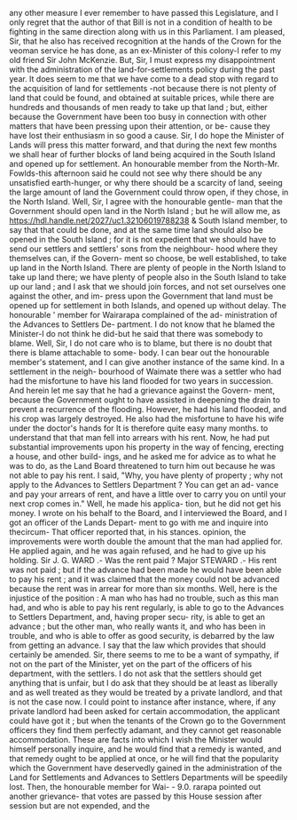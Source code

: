 any other measure I ever remember to have passed this Legislature, and I only regret that the author of that Bill is not in a condition of health to be fighting in the same direction along with us in this Parliament. I am pleased, Sir, that he also has received recognition at the hands of the Crown for the veoman service he has done, as an ex-Minister of this colony-I refer to my old friend Sir John McKenzie. But, Sir, I must express my disappointment with the administration of the land-for-settlements policy during the past year. It does seem to me that we have come to a dead stop with regard to the acquisition of land for settlements -not because there is not plenty of land that could be found, and obtained at suitable prices, while there are hundreds and thousands of men ready to take up that land ; but, either because the Government have been too busy in connection with other matters that have been pressing upon their attention, or be- cause they have lost their enthusiasm in so good a cause. Sir, I do hope the Minister of Lands will press this matter forward, and that during the next few months we shall hear of further blocks of land being acquired in the South Island and opened up for settlement. An honourable member from the North-Mr. Fowlds-this afternoon said he could not see why there should be any unsatisfied earth-hunger, or why there should be a scarcity of land, seeing the large amount of land the Government could throw open, if they chose, in the North Island. Well, Sir, I agree with the honourable gentle- man that the Government should open land in the North Island ; but he will allow me, as https://hdl.handle.net/2027/uc1.32106019788238 & South Island member, to say that that could be done, and at the same time land should also be opened in the South Island ; for it is not expedient that we should have to send our settlers and settlers' sons from the neighbour- hood where they themselves can, if the Govern- ment so choose, be well established, to take up land in the North Island. There are plenty of people in the North Island to take up land there; we have plenty of people also in the South Island to take up our land ; and I ask that we should join forces, and not set ourselves one against the other, and im- press upon the Government that land must be opened up for settlement in both Islands, and opened up without delay. The honourable ' member for Wairarapa complained of the ad- ministration of the Advances to Settlers De- partment. I do not know that he blamed the Minister-I do not think he did-but he said that there was somebody to blame. Well, Sir, I do not care who is to blame, but there is no doubt that there is blame attachable to some- body. I can bear out the honourable member's statement, and I can give another instance of the same kind. In a settlement in the neigh- bourhood of Waimate there was a settler who had had the misfortune to have his land flooded for two years in succession. And herein let me say that he had a grievance against the Govern- ment, because the Government ought to have assisted in deepening the drain to prevent a recurrence of the flooding. However, he had his land flooded, and his crop was largely destroyed. He also had the misfortune to have his wife under the doctor's hands for It is therefore quite easy many months. to understand that that man fell into arrears with his rent. Now, he had put substantial improvements upon his property in the way of fencing, erecting a house, and other build- ings, and he asked me for advice as to what he was to do, as the Land Board threatened to turn him out because he was not able to pay his rent. I said, "Why, you have plenty of property ; why not apply to the Advances to Settlers Department ? You can get an ad- vance and pay your arrears of rent, and have a little over to carry you on until your next crop comes in." Well, he made his applica- tion, but he did not get his money. I wrote on his behalf to the Board, and I interviewed the Board, and I got an officer of the Lands Depart- ment to go with me and inquire into thecircum- That officer reported that, in his stances. opinion, the improvements were worth double the amount that the man had applied for. He applied again, and he was again refused, and he had to give up his holding. Sir J. G. WARD .- Was the rent paid ? Major STEWARD .- His rent was not paid ; but if the advance had been made he would have been able to pay his rent ; and it was claimed that the money could not be advanced because the rent was in arrear for more than six months. Well, here is the injustice of the position : A man who has had no trouble, such as this man had, and who is able to pay his rent regularly, is able to go to the Advances to Settlers Department, and, having proper secu- rity, is able to get an advance ; but the other man, who really wants it, and who has been in trouble, and who is able to offer as good security, is debarred by the law from getting an advance. I say that the law which provides that should certainly be amended. Sir, there seems to me to be a want of sympathy, if not on the part of the Minister, yet on the part of the officers of his department, with the settlers. I do not ask that the settlers should get anything that is unfair, but I do ask that they should be at least as liberally and as well treated as they would be treated by a private landlord, and that is not the case now. I could point to instance after instance, where, if any private landlord had been asked for certain accommodation, the applicant could have got it ; but when the tenants of the Crown go to the Government officers they find them perfectly adamant, and they cannot get reasonable accommodation. These are facts into which I wish the Minister would himself personally inquire, and he would find that a remedy is wanted, and that remedy ought to be applied at once, or he will find that the popularity which the Government have deservedly gained in the administration of the Land for Settlements and Advances to Settlers Departments will be speedily lost. Then, the honourable member for Wai- \- 9.0. rarapa pointed out another grievance- that votes are passed by this House session after session but are not expended, and the 